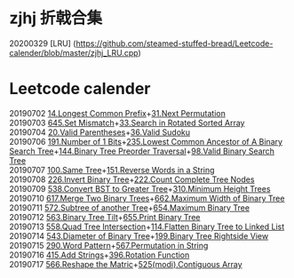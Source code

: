 # zjhj 折戟合集
20200329 [LRU] (https://github.com/steamed-stuffed-bread/Leetcode-calender/blob/master/zjhj_LRU.cpp)
# Leetcode calender
20190702 [14.Longest Common Prefix](https://github.com/steamed-stuffed-bread/Leetcode-calender/blob/master/14_longest_common_prefix.py)+[31.Next Permutation](https://github.com/steamed-stuffed-bread/Leetcode-calender/blob/master/31_next_permutation.py)  
20190703 [645.Set Mismatch](https://github.com/steamed-stuffed-bread/Leetcode-calender/blob/master/645_set_mismatch.py)+[33.Search in Rotated Sorted Array](https://github.com/steamed-stuffed-bread/Leetcode-calender/blob/master/33_search_in_rotated_sorted_array.py)  
20190704 [20.Valid Parentheses](https://github.com/steamed-stuffed-bread/Leetcode-calender/blob/master/20_valid_parentheses.py)+[36.Valid Sudoku](https://github.com/steamed-stuffed-bread/Leetcode-calender/blob/master/36_valid_sudoku.py)  
20190706 [191.Number of 1 Bits](https://github.com/steamed-stuffed-bread/Leetcode-calender/blob/master/191_number_of_1_bits.py)+[235.Lowest Common Ancestor of A Binary Search Tree](https://github.com/steamed-stuffed-bread/Leetcode-calender/blob/master/235_lowest_common_ancestor_of_a_binary_search_tree.py)+[144.Binary Tree Preorder Traversal](https://github.com/steamed-stuffed-bread/Leetcode-calender/blob/master/144_binary_tree_preorder_traversal.py)+[98.Valid Binary Search Tree](https://github.com/steamed-stuffed-bread/Leetcode-calender/blob/master/98_valid_binary_search_tree.py)  
20190707 [100.Same Tree](https://github.com/steamed-stuffed-bread/Leetcode-calender/blob/master/100_same_tree.py)+[151.Reverse Words in a String](https://github.com/steamed-stuffed-bread/Leetcode-calender/blob/master/151_reverse_words_in_a_string.py)  
20190708 [226.Invert Binary Tree](https://github.com/steamed-stuffed-bread/Leetcode-calender/blob/master/226_invert_binary_tree.py)+[222.Count Complete Tree Nodes](https://github.com/steamed-stuffed-bread/Leetcode-calender/blob/master/222_count_complete_tree_nodes.py)  
20190709 [538.Convert BST to Greater Tree](https://github.com/steamed-stuffed-bread/Leetcode-calender/blob/master/538_convert_BST_to_greater_tree.py)+[310.Minimum Height Trees](https://github.com/steamed-stuffed-bread/Leetcode-calender/blob/master/310_minimum_height_trees.py)  
20190710 [617.Merge Two Binary Trees](https://github.com/steamed-stuffed-bread/Leetcode-calender/blob/master/617_merge_two_binary_trees.py)+[662.Maximum Width of Binary Tree](https://github.com/steamed-stuffed-bread/Leetcode-calender/blob/master/662_maximum_width_of_binary_tree.py)  
20190711 [572.Subtree of another Tree](https://github.com/steamed-stuffed-bread/Leetcode-calender/blob/master/572_subtree_of_another_tree.py)+[654.Maximum Binary Tree](https://github.com/steamed-stuffed-bread/Leetcode-calender/blob/master/654_maximum_binary_tree.py)  
20190712 [563.Binary Tree Tilt](https://github.com/steamed-stuffed-bread/Leetcode-calender/blob/master/563_binary_tree_tilt.py)+[655.Print Binary Tree](https://github.com/steamed-stuffed-bread/Leetcode-calender/blob/master/655_print_binary_tree.py)  
20190713 [558.Quad Tree Intersection](https://github.com/steamed-stuffed-bread/Leetcode-calender/blob/master/558_quad_tree_intersection.py)+[114.Flatten Binary Tree to Linked List](https://github.com/steamed-stuffed-bread/Leetcode-calender/blob/master/114_flatten_binary_tree_to_linked_list.py)  
20190714 [543.Diameter of Binary Tree](https://github.com/steamed-stuffed-bread/Leetcode-calender/blob/master/543_diameter_of_binary_tree.py)+[199.Binary Tree Rightside View](https://github.com/steamed-stuffed-bread/Leetcode-calender/blob/master/199_binary_tree_rightside_view.py)  
20190715 [290.Word Pattern](https://github.com/steamed-stuffed-bread/Leetcode-calender/blob/master/290_word_pattern.py)+[567.Permutation in String](https://github.com/steamed-stuffed-bread/Leetcode-calender/blob/master/567_permutation_in_string.py)  
20190716 [415.Add Strings](https://github.com/steamed-stuffed-bread/Leetcode-calender/blob/master/415_add_strings.py)+[396.Rotation Function](https://github.com/steamed-stuffed-bread/Leetcode-calender/blob/master/396_rotation_function.py)  
20190717 [566.Reshape the Matric](https://github.com/steamed-stuffed-bread/Leetcode-calender/blob/master/566_reshape_the_matric.py)+[525(modi).Contiguous Array](https://github.com/steamed-stuffed-bread/Leetcode-calender/blob/master/525_contiguous_array.py)  
